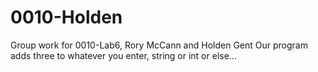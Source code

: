 # 0010-Holden
Group work for 0010-Lab6, Rory McCann and Holden Gent
Our program adds three to whatever you enter, string or int or else...
